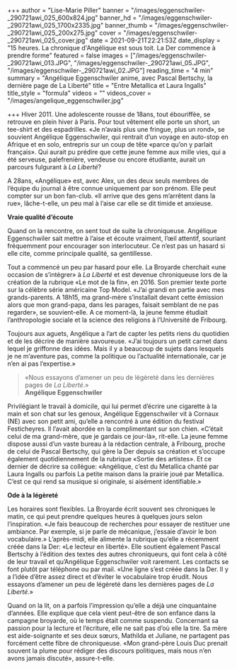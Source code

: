 +++
author = "Lise-Marie Piller"
banner = "/images/eggenschwiler-_290721awi_025_600x824.jpg"
banner_hd = "/images/eggenschwiler-_290721awi_025_1700x2335.jpg"
banner_thumb = "/images/eggenschwiler-_290721awi_025_200x275.jpg"
cover = "/images/eggenschwiler-_290721awi_025_cover.jpg"
date = 2021-09-21T22:21:53Z
date_display = "15 heures. La chronique d'Angélique est sous toit. La Der commence à prendre forme"
featured = false
images = ["/images/eggenschwiler-_290721awi_013.JPG", "/images/eggenschwiler-_290721awi_05.JPG", "/images/eggenschwiler-_290721awi_02.JPG"]
reading_time = "4 min"
summary = "Angélique Eggenschwiler anime, avec Pascal Bertschy, la dernière page de La Liberté"
title = "Entre Metallica et Laura Ingalls"
title_style = "formula"
videos = ""
videos_cover = "/images/angelique_eggenschwiler.jpg"

+++
Hiver 2011. Une adolescente rousse de 18ans, tout ébouriffée, se retrouve en plein hiver à Paris. Pour tout vêtement elle porte un short, un tee-shirt et des espadrilles. «Je n’avais plus une fringue, plus un rond», se souvient Angélique Eggenschwiler, qui rentrait d’un voyage en auto-stop en Afrique et en solo, entrepris sur un coup de tête «parce qu’on y parlait français». Qui aurait pu prédire que cette jeune femme aux mille vies, qui a été serveuse, palefrenière, vendeuse ou encore étudiante, aurait un parcours fulgurant à _La Liberté_?

A 28ans, «Angélique» est, avec Alex, un des deux seuls membres de l’équipe du journal à être connue uniquement par son prénom. Elle peut compter sur un bon fan-club. «Il arrive que des gens m’arrêtent dans la rue», lâche-t-elle, un peu mal à l’aise car elle se dit timide et anxieuse.

**Vraie qualité d’écoute**

Quand on la rencontre, on sent tout de suite la chroniqueuse. Angélique Eggenschwiler sait mettre à l’aise et écoute vraiment, l’œil attentif, souriant fréquemment pour encourager son interlocuteur. Ce n’est pas un hasard si elle cite, comme principale qualité, sa gentillesse.

Tout a commencé un peu par hasard pour elle. La Broyarde cherchait «une occasion de s’intégrer» à _La Liberté_ et est devenue chroniqueuse lors de la création de la rubrique «Le mot de la fin», en 2016. Son premier texte porte sur la célèbre série américaine Top Model. «J’ai grandi en partie avec mes grands-parents. A 18h15, ma grand-mère s’installait devant cette émission alors que mon grand-papa, dans les parages, faisait semblant de ne pas regarder», se souvient-elle. A ce moment-là, la jeune femme étudiait l’anthropologie sociale et la science des religions à l’Université de Fribourg.

Toujours aux aguets, Angélique a l’art de capter les petits riens du quotidien et de les décrire de manière savoureuse. «J’ai toujours un petit carnet dans lequel je griffonne des idées. Mais il y a beaucoup de sujets dans lesquels je ne m’aventure pas, comme la politique ou l’actualité internationale, car je n’en ai pas l’expertise.»

> «Nous essayons d’amener un peu de légèreté dans les dernières pages de _La Liberté_.»  
> **Angélique Eggenschwiler**

Privilégiant le travail à domicile, qui lui permet d’écrire une cigarette à la main et son chat sur les genoux, Angélique Eggenschwiler vit à Cornaux (NE) avec son petit ami, qu’elle a rencontré à une édition du festival Festicheyres. Il l’avait abordée en la complimentant sur son chien. «C’était celui de ma grand-mère, que je gardais ce jour-là», rit-elle. La jeune femme dispose aussi d’un vaste bureau à la rédaction centrale, à Fribourg, proche de celui de Pascal Bertschy, qui gère la Der depuis sa création et s’occupe également quotidiennement de la rubrique «Sortie des artistes». Et ce dernier de décrire sa collègue: «Angélique, c’est du Metallica chanté par Laura Ingalls ou parfois La petite maison dans la prairie joué par Metallica. C’est ce qui rend sa musique si originale, si aisément identifiable.»

**Ode à la légèreté**

Les horaires sont flexibles. La Broyarde écrit souvent ses chroniques le matin, ce qui peut prendre quelques heures à quelques jours selon l’inspiration. «Je fais beaucoup de recherches pour essayer de restituer une ambiance. Par exemple, si je parle de mécanique, j’essaie d’avoir le bon vocabulaire.» L’après-midi, elle alimente la rubrique qu’elle a récemment créée dans la Der: «Le lecteur en liberté». Elle soutient également Pascal Bertschy à l’édition des textes des autres chroniqueurs, qui font cela à côté de leur travail et qu’Angélique Eggenschwiler voit rarement. Les contacts se font plutôt par téléphone ou par mail. «Une ligne s’est créée dans la Der. Il y a l’idée d’être assez direct et d’éviter le vocabulaire trop érudit. Nous essayons d’amener un peu de légèreté dans les dernières pages de _La Liberté_.»

Quand on la lit, on a parfois l’impression qu’elle a déjà une cinquantaine d’années. Elle explique que cela vient peut-être de son enfance dans la campagne broyarde, où le temps était comme suspendu. Concernant sa passion pour la lecture et l’écriture, elle ne sait pas d’où elle la tire. Sa mère est aide-soignante et ses deux sœurs, Mathilda et Juliane, ne partagent pas forcément cette fibre de chroniqueuse. «Mon grand-père Louis Duc prenait souvent la plume pour rédiger des discours politiques, mais nous n’en avons jamais discuté», assure-t-elle.
